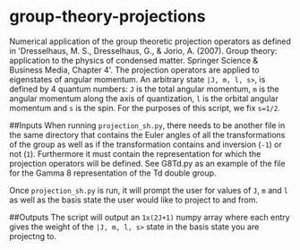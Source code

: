 # group-theory-projections
Numerical application of the group theoretic projection operators as defined in 'Dresselhaus, M. S., Dresselhaus, G., & Jorio, A. (2007). Group theory: application to the physics of condensed matter. Springer Science & Business Media, Chapter 4'. The projection operators are applied to eigenstates of angular momentum. An arbitrary state `|J, m, l, s>`, is defined by 4 quantum numbers: `J` is the total angular momentum, `m` is the angular momentum along the axis of quantization, `l` is the orbital angular momentum and `s` is the spin. For the purposes of this script, we fix `s=1/2`.

##Inputs
When running `projection_sh.py`, there needs to be another file in the same directory that contains the Euler angles of all the transformations of the group as well as if the transformation contains and inversion (`-1`) or not (`1`). Furthermore it must contain the representation for which the projection operators will be defined. See G8Td.py as an example of the file for the Gamma 8 representation of the Td double group. 

Once `projection_sh.py` is run, it will prompt the user for values of `J`, `m` and `l` as well as the basis state the user would like to project to and from. 

##Outputs
The script will output an `1x(2J+1)` numpy array where each entry gives the weight of the `|J, m, l, s>` state in the basis state you are projectng to. 
